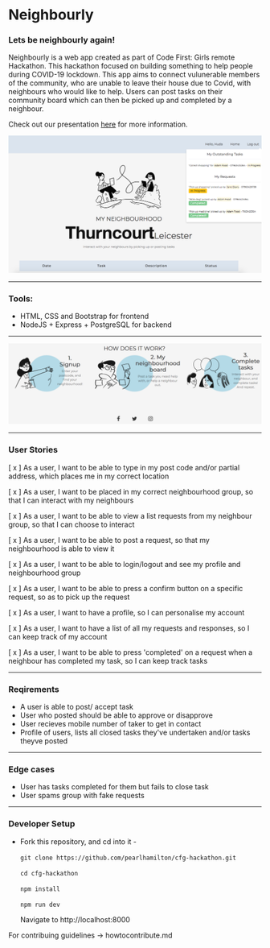 # Neighbourly
### Lets be neighbourly again!

Neighbourly is a web app created as part of Code First: Girls remote Hackathon. This hackathon focused on building something to help people during COVID-19 lockdown. This app aims to connect vulunerable members of the community, who are unable to leave their house due to Covid, with neighbours who would like to help. Users can post tasks on their community board which can then be picked up and completed by a neighbour.

Check out our presentation [here](https://docs.google.com/presentation/d/1-COaSb2F19Pr3aFzFgmlv53hy0oXcilCeAYhW8Bes98/edit#slide=id.g251622d556_0_42) for more information.

<img src="images/homepage-sc.png" width="900" />

  - - - -
 
### Tools:
- HTML, CSS and Bootstrap for frontend
- NodeJS + Express + PostgreSQL for backend

 - - - -
 
 <img src="images/steps-sc.png" width="900" />
 
 - - - -
 
### User Stories
[ x ] As a user, I want to be able to type in my post code and/or partial address, which places me in my correct location

[ x ] As a user, I want to be placed in my correct neighbourhood group, so that I can interact with my neighbours

[ x ] As a user, I want to be able to view a list requests from my neighbour group, so that I can choose to interact

[ x ] As a user, I want to be able to post a request, so that my neighbourhood is able to view it

[ x ] As a user, I want to be able to login/logout and see my profile and neighbourhood group

[ x ] As a user, I want to be able to press a confirm button on a specific request, so as to pick up the request

[ x ] As a user, I want to have a profile, so I can personalise my account

[ x ] As a user, I want to have a list of all my requests and responses, so I can keep track of my account

[ x ] As a user, I want to be able to press 'completed' on a request when a neighbour has completed my task, so I can keep track tasks

 - - - -

### Reqirements
* A user is able to post/ accept task
* User who posted should be able to approve or disapprove 
* User recieves mobile number of taker to get in contact
* Profile of users, lists all closed tasks they've undertaken and/or tasks theyve posted

 - - - -
    
### Edge cases
* User has tasks completed for them but fails to close task
* User spams group with fake requests

 - - - -
 
### Developer Setup
* Fork this repository, and cd into it -

  `git clone https://github.com/pearlhamilton/cfg-hackathon.git`
  
  `cd cfg-hackathon`

  `npm install`

  `npm run dev`

  Navigate to http://localhost:8000

For contribuing guidelines -> howtocontribute.md

